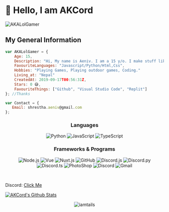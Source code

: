 # 👋 Hello, I am AKCord

<p align="left"> <img src="https://komarev.com/ghpvc/?username=AKCord&label=Profile%20views&color=0e75b6&style=flat" alt="AKALolGamer" /> </p>

<h2>My General Information</h2>

```js
var AKALolGamer = {
    Age: 15,
    Description: "Hi, My name is Aeniv. I am a 15 y/o. I make stuff like bots and stuff!",
    FavouriteLanguages: "Javascript/Python/Html,Css",
    Hobbies: "Playing Games, Playing outdoor games, Coding."
    Living_at: "Nepal"
    CreatedAt: 2019-09-17T00:56:31Z,
    Stars: 0 😅,
    FavouriteThings: ["Github", "Visual Studio Code", "Replit"]
}; //Thanks
```

```js
var Contact = {
   Email: shrestha.aeniv@gmail.com
};
```

<h3 align="center">Languages<br></h3>
<p align="center">
  <img alt="Python" src="https://img.shields.io/badge/-Python-262626?style=for-the-badge&logo=python">
  <img alt="JavaScript" src="https://img.shields.io/badge/-JavaScript-262626?style=for-the-badge&logo=javascript">
  <img alt="TypeScript" src="https://img.shields.io/badge/-TypeScript-262626?style=for-the-badge&logo=typescript">
</p>




<h3 align="center">Frameworks & Programs<br></h3>

<p align="center">
  <img alt="Node.js" src="https://img.shields.io/badge/-Node.js-262626?style=for-the-badge&logo=node.js">
  <img alt="Vue" src="https://img.shields.io/badge/-Vue-262626?style=for-the-badge&logo=vue.js">
  <img alt="Nuxt.js" src="https://img.shields.io/badge/-Nuxt.js-262626?style=for-the-badge&logo=nuxt.js">
  <img alt="GitHub" src="https://img.shields.io/badge/-GitHub-262626?style=for-the-badge&logo=github">
  <img alt="Discord.js" src="https://img.shields.io/badge/-Discord.js-262626?style=for-the-badge&logo=discord.js">
  <img alt="Discord.py" src="https://img.shields.io/badge/-Discord.py-262626?style=for-the-badge&logo=discord.py">
  <img alt="Discord.ts" src="https://img.shields.io/badge/-Discord.ts-262626?style=for-the-badge&logo=discord.ts">
  <img alt="PhotoShop" src="https://img.shields.io/badge/-PhotoShop-262626?style=for-the-badge&logo=photoshop">
  <img alt="Discord" src="https://img.shields.io/badge/-Discord-262626?style=for-the-badge&logo=discord">
  <img alt="Gmail" src="https://img.shields.io/badge/-Gmail-262626?style=for-the-badge&logo=gmail">
</p><br>

Discord: [Click Me](https://discord.com/users/827062335620382751)



[![AKCord's Github Stats](https://github-readme-stats.vercel.app/api?username=AKCordr&theme=gotham&show_icons=true)](https://github.com/AKALolGamer/github-readme-stats)
<p align="center" ><img align="center" src="https://github-readme-stats.vercel.app/api/top-langs?username=AKALolGamer&show_icons=true&locale=en&layout=compact" alt="iamtails" /></p>


